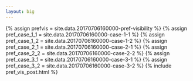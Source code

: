 ```yaml
---
layout: big
---
```

{% assign prefvis = site.data.20170706160000-pref-visibility %}
{% assign pref_case_1_1 = site.data.20170706160000-case-1-1 %}
{% assign pref_case_1_2 = site.data.20170706160000-case-1-2 %}
{% assign pref_case_2_1 = site.data.20170706160000-case-2-1 %}
{% assign pref_case_2_2 = site.data.20170706160000-case-2-2 %}
{% assign pref_case_3_1 = site.data.20170706160000-case-3-1 %}
{% assign pref_case_3_2 = site.data.20170706160000-case-3-2 %}
{% include pref_vis_post.html %}
